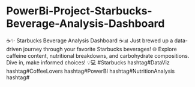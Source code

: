 # PowerBi-Project-Starbucks-Beverage-Analysis-Dashboard
☕✨ Starbucks Beverage Analysis Dashboard ☕📊    Just brewed up a data-driven journey through your favorite Starbucks beverages! 🌐 Explore caffeine content, nutritional breakdowns, and carbohydrate compositions. Dive in, make informed choices! 💡💻   #Starbucks hashtag#DataViz hashtag#CoffeeLovers hashtag#PowerBI hashtag#NutritionAnalysis hashtag#
